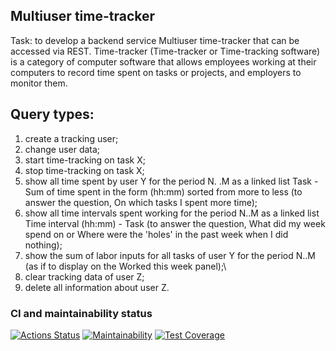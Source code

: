 ## Multiuser time-tracker
Task: to develop a backend service Multiuser time-tracker that can be accessed via REST. 
Time-tracker (Time-tracker or Time-tracking software) is a category of computer software that allows employees working at their computers to record time spent on tasks or projects, and employers to monitor them.
## Query types:
  1. create a tracking user;
  2. change user data;
  3. start time-tracking on task X;
  4. stop time-tracking on task X;
  5. show all time spent by user Y for the period N. .M as a linked list Task - Sum of time spent in the form (hh:mm) sorted from more to less (to answer the question, On which tasks I spent more time);
  6. show all time intervals spent working for the period N..M as a linked list Time interval (hh:mm) - Task (to answer the question, What did my week spend on or Where were the 'holes' in the past week when I did nothing);
  7. show the sum of labor inputs for all tasks of user Y for the period N..M (as if to display on the Worked this week panel);\
  8. clear tracking data of user Z;
  9. delete all information about user Z.

### CI and maintainability status

[![Actions Status](https://github.com/sergi-Jr/time-tracker/actions/workflows/main.yml/badge.svg)](https://github.com/sergi-Jr/time-tracker/actions)
[![Maintainability](https://api.codeclimate.com/v1/badges/12b45cc1b263ef3160bf/maintainability)](https://codeclimate.com/github/sergi-Jr/time-tracker/maintainability)
[![Test Coverage](https://api.codeclimate.com/v1/badges/12b45cc1b263ef3160bf/test_coverage)](https://codeclimate.com/github/sergi-Jr/time-tracker/test_coverage)
